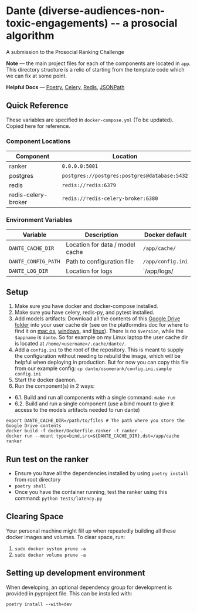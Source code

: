 # Dante (diverse-audiences-non-toxic-engagements) -- a prosocial algorithm
A submission to the Prosocial Ranking Challenge

**Note** — the main project files for each of the components are located in `app`. This directory structure is a relic of starting from the template code which we can fix at some point.

**Helpful Docs** — [Poetry](https://python-poetry.org/docs/basic-usage/),  [Celery](https://docs.celeryq.dev/en/stable/), [Redis](https://redis.io/docs/latest/commands/json.get/), [JSONPath](https://github.com/json-path/JsonPath)

## Quick Reference

These variables are specified in `docker-compose.yml` (To be updated). Copied here for reference.

### Component Locations

| Component           | Location                                     |
| ------------------- | -------------------------------------------- |
| ranker              | `0.0.0.0:5001`                               |
| postgres            | `postgres://postgres:postgres@database:5432` |
| redis               | `redis://redis:6379`                         |
| redis-celery-broker | `redis://redis-celery-broker:6380`           |

### Environment Variables

| Variable            | Description                     | Docker default    |
| ------------------- | ------------------------------- | ----------------- |
| `DANTE_CACHE_DIR`   | Location for data / model cache | `/app/cache/`     |
| `DANTE_CONFIG_PATH` | Path to configuration file      | `/app/config.ini` |
| `DANTE_LOG_DIR`     | Location for logs               | `/app/logs/       |

## Setup

1. Make sure you have docker and docker-compose installed.
2. Make sure you have celery, redis-py, and pytest installed.
3. Add models artifacts: Download all the contents of this [Google Drive
folder](https://drive.google.com/drive/folders/1PCv57AxHhdwhkLGQbhT4o_6qke_NL2dC?usp=sharing)
into your user cache dir (see on the platformdirs doc for where to find it on [mac os](https://platformdirs.readthedocs.io/en/latest/api.html#platformdirs.macos.MacOS.user_cache_dir), [windows](https://platformdirs.readthedocs.io/en/latest/api.html#platformdirs.windows.Windows.site_cache_dir), and [linux](https://platformdirs.readthedocs.io/en/latest/api.html#platformdirs.unix.Unix.user_cache_dir)). There is no `$version`, while the `$appname` is `dante`. So for example on my Linux laptop the user cache dir is located at `/home/<username>/.cache/dante/`.
4. Add a `config.ini` to the root of the repository. This is meant to supply the configuration without needing to rebuild the image, which will be helpful when deploying in production. But for now you can copy this file from our example config: `cp dante/osomerank/config.ini.sample config.ini`
5. Start the docker daemon.
6. Run the component(s) in 2 ways:
* 6.1. Build and run all components with a single command: `make run`
* 6.2. Build and run a single component (use a bind mount to give it access to the models artifacts needed to run dante)
```shell
export DANTE_CACHE_DIR=/path/to/files # The path where you store the Google Drive contents
docker build -f docker/Dockerfile.ranker -t ranker .
docker run --mount type=bind,src=${DANTE_CACHE_DIR},dst=/app/cache ranker
```

## Run test on the ranker 
- Ensure you have all the dependencies installed by using `poetry install` from root directory
- `poetry shell` 
- Once you have the container running, test the ranker using this command:
    `python tests/latency.py`

## Clearing Space

Your personal machine might fill up when repeatedly building all these docker images and volumes. To clear space, run:

1. `sudo docker system prune -a`
2. `sudo docker volume prune -a`

## Setting up development environment

When developing, an optional dependency group for development is provided in pyproject file. This can be installed with:
```
poetry install --with=dev
```